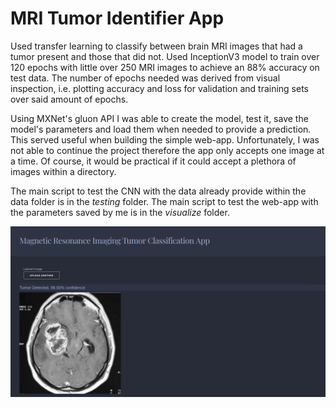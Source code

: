 # MRI Tumor Identifier App

Used transfer learning to classify between brain MRI images that had a tumor present and those that did not. Used InceptionV3 model to train over 120 epochs with little over 250 MRI images to achieve an 88% accuracy on test data. The number of epochs needed was derived from visual inspection, i.e. plotting accuracy and loss for validation and training sets over said amount of epochs. 

Using MXNet's gluon API I was able to create the model, test it, save the model's parameters and load them when needed to provide a prediction. This served useful when building the simple web-app. Unfortunately, I was not able to continue the project therefore the app only accepts one image at a time. Of course, it would be practical if it could accept a plethora of images within a directory. 

The main script to test the CNN with the data already provide within the data folder is in the _testing_ folder. 
The main script to test the web-app with the parameters saved by me is in the _visualize_ folder.

![](blob/image.png?raw=true)